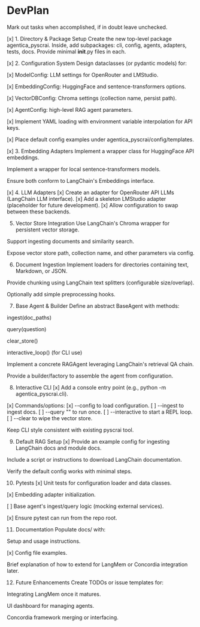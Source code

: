 # DevPlan

Mark out tasks when accomplished, if in doubt leave unchecked. 

[x] 1. Directory & Package Setup
Create the new top-level package agentica_pyscrai.
Inside, add subpackages: cli, config, agents, adapters, tests, docs.
Provide minimal __init__.py files in each.

[x] 2. Configuration System
Design dataclasses (or pydantic models) for:

[x] ModelConfig: LLM settings for OpenRouter and LMStudio.

[x] EmbeddingConfig: HuggingFace and sentence-transformers options.

[x] VectorDBConfig: Chroma settings (collection name, persist path).

[x] AgentConfig: high-level RAG agent parameters.

[x] Implement YAML loading with environment variable interpolation for API keys.

[x] Place default config examples under agentica_pyscrai/config/templates.

[x] 3. Embedding Adapters
Implement a wrapper class for HuggingFace API embeddings.

Implement a wrapper for local sentence-transformers models.

Ensure both conform to LangChain's Embeddings interface.

[x] 4. LLM Adapters
[x] Create an adapter for OpenRouter API LLMs (LangChain LLM interface).
[x] Add a skeleton LMStudio adapter (placeholder for future development).
[x] Allow configuration to swap between these backends.

5. Vector Store Integration
Use LangChain's Chroma wrapper for persistent vector storage.

Support ingesting documents and similarity search.

Expose vector store path, collection name, and other parameters via config.

6. Document Ingestion
Implement loaders for directories containing text, Markdown, or JSON.

Provide chunking using LangChain text splitters (configurable size/overlap).

Optionally add simple preprocessing hooks.

7. Base Agent & Builder
Define an abstract BaseAgent with methods:

ingest(doc_paths)

query(question)

clear_store()

interactive_loop() (for CLI use)

Implement a concrete RAGAgent leveraging LangChain's retrieval QA chain.

Provide a builder/factory to assemble the agent from configuration.

8. Interactive CLI
[x] Add a console entry point (e.g., python -m agentica_pyscrai.cli).

[x] Commands/options:
[x] --config <yaml> to load configuration.
[ ] --ingest <path> to ingest docs.
[ ] --query "<question>" to run once.
[ ] --interactive to start a REPL loop.
[ ] --clear to wipe the vector store.

Keep CLI style consistent with existing pyscrai tool.

9. Default RAG Setup
[x] Provide an example config for ingesting LangChain docs and module docs.

Include a script or instructions to download LangChain documentation.

Verify the default config works with minimal steps.

10. Pytests
[x] Unit tests for configuration loader and data classes.

[x] Embedding adapter initialization.

[ ] Base agent's ingest/query logic (mocking external services).

[x] Ensure pytest can run from the repo root.

11. Documentation
Populate docs/ with:

Setup and usage instructions.

[x] Config file examples.

Brief explanation of how to extend for LangMem or Concordia integration later.

12. Future Enhancements
Create TODOs or issue templates for:

Integrating LangMem once it matures.

UI dashboard for managing agents.

Concordia framework merging or interfacing.